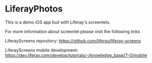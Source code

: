 # LiferayPhotos

This is a demo iOS app buil with Liferay's screenlets.

For more information about screenlet please visit the following links

LiferayScreens repository: https://github.com/liferay/liferay-screens

LiferayScreens mobile development: https://dev.liferay.com/develop/tutorials/-/knowledge_base/7-0/mobile

